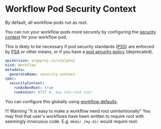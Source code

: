 # Workflow Pod Security Context

By default, all workflow pods run as root.

You can run your workflow pods more securely by configuring the [security context](https://kubernetes.io/docs/tasks/configure-pod-container/security-context/) for your workflow pod.

This is likely to be necessary if pod security standards ([PSS](https://kubernetes.io/docs/concepts/security/pod-security-standards)) are enforced by
[PSA](https://kubernetes.io/docs/concepts/security/pod-security-admission/) or other means, or if you have a
[pod security policy](https://kubernetes.io/docs/concepts/policy/pod-security-policy/) (deprecated).

```yaml
apiVersion: argoproj.io/v1alpha1
kind: Workflow
metadata:
  generateName: security-context-
spec:
  securityContext:
    runAsNonRoot: true
    runAsUser: 8737 #; any non-root user
```

You can configure this globally using [workflow defaults](default-workflow-specs.md).

!!! Warning "It is easy to make a workflow need root unintentionally"
    You may find that user's workflows have been written to require root with seemingly innocuous code. E.g. `mkdir /my-dir` would require root.
